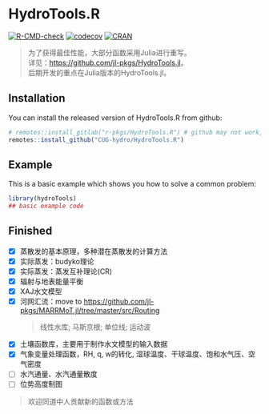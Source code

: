 # HydroTools.R

<!-- badges: start -->
[![R-CMD-check](https://github.com/CUG-hydro/HydroTools.R/workflows/R-CMD-check/badge.svg)](https://github.com/CUG-hydro/HydroTools.R/actions)
[![codecov](https://codecov.io/gh/CUG-hydro/HydroTools.R/branch/master/graph/badge.svg)](https://codecov.io/gh/CUG-hydro/HydroTools.R)
[![CRAN](http://www.r-pkg.org/badges/version/HydroTools.R)](https://cran.r-project.org/package=HydroTools.R)
<!-- badges: end -->

> 为了获得最佳性能，大部分函数采用Julia进行重写。   
> 详见：<https://github.com/jl-pkgs/HydroTools.jl>。   
> 后期开发的重点在Julia版本的HydroTools.jl。

## Installation

You can install the released version of HydroTools.R from github:

``` r
# remotes::install_gitlab("r-pkgs/HydroTools.R") # github may not work, use gitlab instead
remotes::install_github("CUG-hydro/HydroTools.R") 
```

## Example

This is a basic example which shows you how to solve a common problem:

``` r
library(hydroTools)
## basic example code
```

## Finished

- [x] 蒸散发的基本原理，多种潜在蒸散发的计算方法
- [x] 实际蒸发：budyko理论
- [x] 实际蒸发：蒸发互补理论(CR)
- [x] 辐射与地表能量平衡
- [x] XAJ水文模型
- [x] 河网汇流：move to <https://github.com/jl-pkgs/MARRMoT.jl/tree/master/src/Routing>
  > 线性水库; 马斯京根; 单位线; 运动波
- [x] 土壤函数库，主要用于制作水文模型的输入数据
- [x] 气象变量处理函数，RH, q, w的转化, 湿球温度、干球温度、饱和水气压、空气密度
- [ ] 水汽通量、水汽通量散度
- [ ] 位势高度制图

> 欢迎同道中人贡献新的函数或方法

